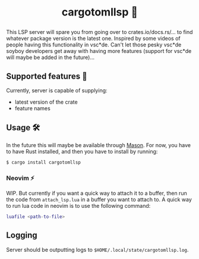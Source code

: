 # <p align="center">cargotomllsp 🔧</p>

This LSP server will spare you from going over to crates.io/docs.rs/... to find whatever package version is the latest one. Inspired by some videos of people having this functionality in vsc\*de. Can't let those pesky vsc\*de soyboy developers get away with having more features (support for vsc\*de will maybe be added in the future)...

## Supported features 🧰

Currently, server is capable of supplying:
- latest version of the crate
- feature names

## Usage 🛠️

In the future this will maybe be available through [Mason](https://github.com/williamboman/mason.nvim). For now, you have to have Rust installed, and then you have to install by running:

```bash
$ cargo install cargotomllsp
```

### Neovim ⚡

WIP. But currently if you want a quick way to attach it to a buffer, then run the code from `attach_lsp.lua` in a buffer you want to attach to. A quick way to run lua code in neovim is to use the following command:

```lua
luafile <path-to-file>
```

## Logging

Server should be outputting logs to `$HOME/.local/state/cargotomllsp.log`.
